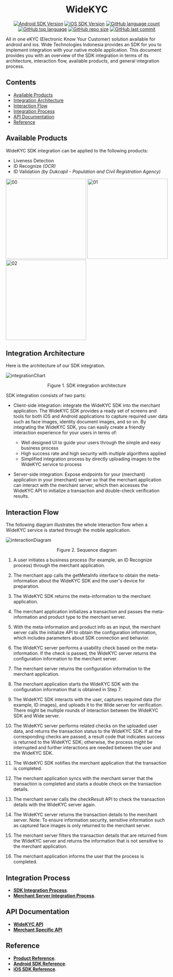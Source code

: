 <h1 align="center">
  <a>
    WideKYC
  </a>
</h1>

<div align="center">

<a href="">![Android SDK Version](https://img.shields.io/badge/Android-1.1.2-brightgreen)</a>
<a href="">![iOS SDK Version](https://img.shields.io/badge/iOS-1.1.4-brightgreen)</a>
<a href="">![GitHub language count](https://img.shields.io/github/languages/count/widetechid/widekyc)</a>
<a href="">![GitHub top language](https://img.shields.io/github/languages/top/widetechid/widekyc)</a>
<a href="">![GitHub repo size](https://img.shields.io/github/repo-size/widetechid/widekyc)</a>
<a href="">![GitHub last commit](https://img.shields.io/github/last-commit/widetechid/widekyc)</a>

</div>

All in one eKYC (Electronic Know Your Customer) solution available for android and ios. Wide Technologies Indonesia provides an SDK for you to implement integration with your native mobile application. This document provides you with an overview of the SDK integration in terms of its architecture, interaction flow, available products, and general integration process.

## Contents

- [Available Products](#available-products)
- [Integration Architecture](#integration-architecture)
- [Interaction Flow](#interaction-flow)
- [Integration Process](#integration-process)
- [API Documentation](#api-documentation)
- [Reference](#reference)

## Available Products
WideKYC SDK integration can be applied to the following products:

* Liveness Detection
* ID Recognize _(OCR)_
* ID Validation _(by Dukcapil - Population and Civil Registration Agency)_

<p float="left">
<img src="https://github.com/widetechid/WideKYC/blob/main/assets/passiveLiveness.png" alt="00" width="250"/>
<img src="https://github.com/widetechid/WideKYC/blob/main/assets/idRecognize.png" alt="01" width="250"/>
<img src="https://github.com/widetechid/WideKYC/blob/main/assets/idValidation.png" alt="02" width="250"/>
</p>

## Integration Architecture
Here is the architecture of our SDK integration.

![integrationChart](https://github.com/widetechid/WideKYC/blob/main/assets/integrationChart.jpeg)
<p align=center>Figure 1. SDK integration architecture</p>

SDK integration consists of two parts:

* Client-side integration: integrate the WideKYC SDK into the merchant application. The WideKYC SDK provides a ready set of screens and tools for both iOS and Android applications to capture required user data such as face images, identity document images, and so on. By integrating the WideKYC SDK, you can easily create a friendly interaction experience for your users in terms of:
  * Well designed UI to guide your users through the simple and easy business process
  * High success rate and high security with multiple algorithms applied
  * Simplified integration process by directly uploading images to the WideKYC service to process

* Server-side integration: Expose endpoints for your (merchant) application in your (merchant) server so that the merchant application can interact with the merchant server, which then accesses the WideKYC API to initialize a transaction and double-check verification results.

## Interaction Flow
The following diagram illustrates the whole interaction flow when a WideKYC service is started through the mobile application.

![interactionDiagram](https://github.com/widetechid/WideKYC/blob/main/assets/interactionDiagram.jpeg)
<p align=center>Figure 2. Sequence diagram</p>

1. A user initiates a business process (for example, an ID Recognize process) through the merchant application.
2. The merchant app calls the getMetaInfo interface to obtain the meta-information about the WideKYC SDK and the user's device for preparation.
3. The WideKYC SDK returns the meta-information to the merchant application.
4. The merchant application initializes a transaction and passes the meta-information and product type to the merchant server.
5. With the meta-information and product info as an input, the merchant server calls the initialize API to obtain the configuration information, which includes parameters about SDK connection and behavior.
6. The WideKYC server performs a usability check based on the meta-information. If the check is passed, the WideKYC server returns the configuration information to the merchant server.
7. The merchant server returns the configuration information to the merchant application.
8. The merchant application starts the WideKYC SDK with the configuration information that is obtained in Step 7.
9. The WideKYC SDK interacts with the user, captures required data (for example, ID images), and uploads it to the Wide server for verification. There might be multiple rounds of interaction between the WideKYC SDK and Wide server.
10. The WideKYC server performs related checks on the uploaded user data, and returns the transaction status to the WideKYC SDK. If all the corresponding checks are passed, a result code that indicates success is returned to the WideKYC SDK; otherwise, the process might be interrupted and further interactions are needed between the user and the WideKYC SDK.
11. The WideKYC SDK notifies the merchant application that the transaction is completed.
12. The merchant application syncs with the merchant server that the transaction is completed and starts a double check on the transaction details.
13. The merchant server calls the checkResult API to check the transaction details with the WideKYC server again.
14. The WideKYC server returns the transaction details to the merchant server.
    Note: To ensure information security, sensitive information such as captured face images is only returned to the merchant server.

15. The merchant server filters the transaction details that are returned from the WideKYC server and returns the information that is not sensitive to the merchant application.
16. The merchant application informs the user that the process is completed.


## Integration Process

* [**SDK Integration Process**][sdk-integration-process].
* [**Merchant Server Integration Process**][merchant-server-integration-process].

[sdk-integration-process]: https://github.com/widetechid/WideKYC/wiki/SDK-Integration-Process
[merchant-server-integration-process]: https://github.com/widetechid/WideKYC/wiki/Merchant-Server-Integration-Process

## API Documentation

* [**WideKYC API**][widekyc-api]
* [**Merchant Specific API**][merchant-specific-api]

[widekyc-api]: https://github.com/widetechid/WideKYC/wiki/WideKYC-API
[merchant-specific-api]: https://github.com/widetechid/WideKYC/wiki/Merchant-Specific-API

## Reference

* [**Product Reference**][product-reference].
* [**Android SDK Reference**][android-sdk-reference].
* [**iOS SDK Reference**][ios-sdk-reference].

[product-reference]: https://github.com/widetechid/WideKYC/wiki/Product-Reference
[android-sdk-reference]: https://github.com/widetechid/WideKYC/wiki/SDK-Reference-(Android)
[ios-sdk-reference]: https://github.com/widetechid/WideKYC/wiki/SDK-Reference-(iOS)

